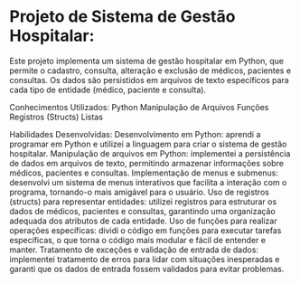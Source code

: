 # Projeto de Sistema de Gestão Hospitalar:
Este projeto implementa um sistema de gestão hospitalar em Python, que permite o cadastro, consulta, alteração e exclusão de médicos, pacientes e consultas. Os dados são persistidos em arquivos de texto específicos para cada tipo de entidade (médico, paciente e consulta).

Conhecimentos Utilizados:
Python
Manipulação de Arquivos
Funções
Registros (Structs)
Listas


Habilidades Desenvolvidas:
Desenvolvimento em Python: aprendi a programar em Python e utilizei a linguagem para criar o sistema de gestão hospitalar.
Manipulação de arquivos em Python: implementei a persistência de dados em arquivos de texto, permitindo armazenar informações sobre médicos, pacientes e consultas.
Implementação de menus e submenus: desenvolvi um sistema de menus interativos que facilita a interação com o programa, tornando-o mais amigável para o usuário.
Uso de registros (structs) para representar entidades: utilizei registros para estruturar os dados de médicos, pacientes e consultas, garantindo uma organização adequada dos atributos de cada entidade.
Uso de funções para realizar operações específicas: dividi o código em funções para executar tarefas específicas, o que torna o código mais modular e fácil de entender e manter.
Tratamento de exceções e validação de entrada de dados: implementei tratamento de erros para lidar com situações inesperadas e garanti que os dados de entrada fossem validados para evitar problemas.
